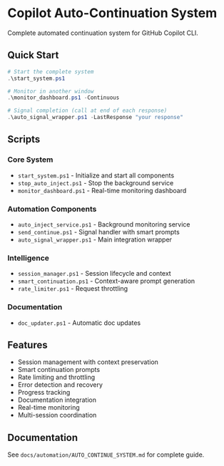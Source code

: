 # Copilot Auto-Continuation System

Complete automated continuation system for GitHub Copilot CLI.

## Quick Start

```powershell
# Start the complete system
.\start_system.ps1

# Monitor in another window
.\monitor_dashboard.ps1 -Continuous

# Signal completion (call at end of each response)
.\auto_signal_wrapper.ps1 -LastResponse "your response"
```

## Scripts

### Core System

- `start_system.ps1` - Initialize and start all components
- `stop_auto_inject.ps1` - Stop the background service
- `monitor_dashboard.ps1` - Real-time monitoring dashboard

### Automation Components

- `auto_inject_service.ps1` - Background monitoring service
- `send_continue.ps1` - Signal handler with smart prompts
- `auto_signal_wrapper.ps1` - Main integration wrapper

### Intelligence

- `session_manager.ps1` - Session lifecycle and context
- `smart_continuation.ps1` - Context-aware prompt generation
- `rate_limiter.ps1` - Request throttling

### Documentation

- `doc_updater.ps1` - Automatic doc updates

## Features

- Session management with context preservation
- Smart continuation prompts
- Rate limiting and throttling
- Error detection and recovery
- Progress tracking
- Documentation integration
- Real-time monitoring
- Multi-session coordination

## Documentation

See `docs/automation/AUTO_CONTINUE_SYSTEM.md` for complete guide.
